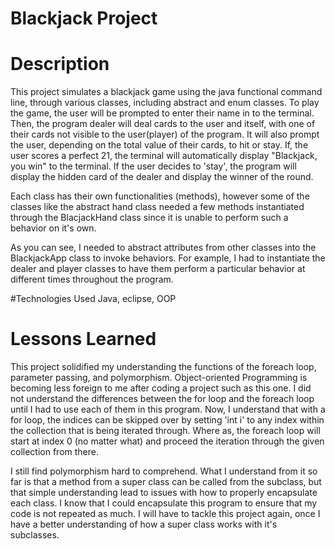 # Blackjack Project

# Description
This project simulates a blackjack game using the java functional command line, through various classes, including abstract and enum classes. To play the game, the user will be prompted to enter their name in to the terminal. Then, the program dealer will deal cards to the user and itself, with one of their cards not visible to the user(player) of the program. It will also prompt the user, depending on the total value of their cards, to hit or stay. If, the user scores a perfect 21, the terminal will automatically display "Blackjack, you win" to the terminal. If the user decides to 'stay', the program will display the hidden card of the dealer and display the winner of the round.

 Each class has their own functionalities (methods), however some of the classes like the abstract hand class needed a few methods instantiated through the BlacjackHand class since it is unable to perform such a behavior on it's own.

As you can see, I needed to abstract attributes from other classes into the BlackjackApp class to invoke behaviors. For example, I had to instantiate the dealer and player classes to have them perform a particular behavior at different times throughout the program. 

#Technologies Used
Java, eclipse, OOP

# Lessons Learned
This project solidified my understanding the functions of the foreach loop, parameter passing, and polymorphism. Object-oriented Programming is becoming less foreign to me after coding a project such as this one. I did not understand the differences between the for loop and the foreach loop until I had to use each of them in this program. Now, I understand that with a for loop, the indices can be skipped over by setting 'int i' to any index within the collection that is being iterated through. Where as, the foreach loop will start at index 0 (no matter what) and proceed the iteration through the given collection from there. 

I still find polymorphism hard to comprehend. What I understand from it so far is that a method from a super class can be called from the subclass, but that simple understanding lead to issues with how to properly encapsulate each class. I know that I could encapsulate this program to ensure that my code is not repeated as much. I will have to tackle this project again, once I have a better understanding of how a super class works with it's subclasses.
